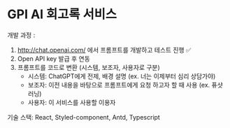 # GPI AI 회고록 서비스  

개발 과정 : 
1. http://chat.openai.com/ 에서 프롬프트를 개발하고 테스트 진행 ✅  
2. Open API key 발급 후 연동
3. 프롬프트를 코드로 변환 (시스템, 보조자, 사용자로 구분)
    - 시스템: ChatGPT에게 전제, 배경 설명 (ex. 너는 이제부터 심리 상담가야) 
    - 보조자: 이전 내용을 바탕으로 프롬프트에게 요청 하고자 할 때 사용 (ex. 퓨샷러닝)
    - 사용자: 이 서비스를 사용할 이용자

기술 스택: React, Styled-component, Antd, Typescript